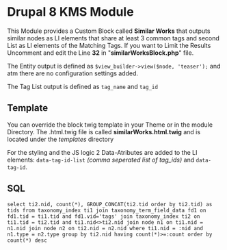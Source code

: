 # Drupal 8 KMS Module
This Module provides a Custom Block called **Similar Works** that outputs similar nodes as LI elements that share at least 3 common tags and second List as LI elements of the Matching Tags.
If you want to Limit the Results Uncomment and edit the Line **32** in "**similarWorksBlock.php**" file.

The Entity output is defined as `$view_builder->view($node, 'teaser');` and atm there are no configuration settings added.

The Tag List output is defined as `tag_name` and `tag_id`

## Template
You can override the block twig template in your Theme or in the module Directory. The .html.twig file is called **similarWorks.html.twig** and is located under the *templates* directory

For the styling and the JS logic 2 Data-Atributes are added to the LI elements:
`data-tag-id-list` _(comma seperated list of tag_ids)_ and `data-tag-id`.



## SQL
`
select ti2.nid, count(*), GROUP_CONCAT(ti2.tid order by ti2.tid) as tids from taxonomy_index ti1 join taxonomy_term_field_data fd1 on fd1.tid = ti1.tid and fd1.vid='tags' join taxonomy_index ti2 on ti1.tid = ti2.tid and ti1.nid<>ti2.nid join node n1 on ti1.nid = n1.nid join node n2 on ti2.nid = n2.nid where ti1.nid = :nid and n1.type = n2.type group by ti2.nid having count(*)>=:count order by count(*) desc
`
